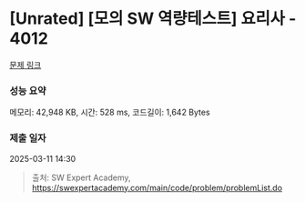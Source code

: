 # [Unrated] [모의 SW 역량테스트] 요리사 - 4012 

[문제 링크](https://swexpertacademy.com/main/code/problem/problemDetail.do?contestProbId=AWIeUtVakTMDFAVH) 

### 성능 요약

메모리: 42,948 KB, 시간: 528 ms, 코드길이: 1,642 Bytes

### 제출 일자

2025-03-11 14:30



> 출처: SW Expert Academy, https://swexpertacademy.com/main/code/problem/problemList.do
